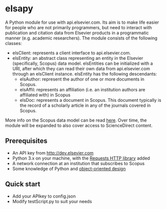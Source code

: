 # elsapy

A Python module for use with api.elsevier.com. Its aim is to make life easier for people who are not primarily programmers, but need to interact with publication and citation data from Elsevier products in a programmatic manner (e.g. academic researchers). The module consists of the following classes:

* elsClient: represents a client interface to api.elsevier.com.
* elsEntity: an abstract class representing an entity in the Elsevier (specifically, Scopus) data model. elsEntities can be initialized with a URI, after which they can read their own data from api.elsevier.com through an elsClient instance. elsEntity has the following descendants:
	* elsAuthor: represent the author of one or more documents in Scopus.
	* elsAffil: represents an affiliation (i.e. an institution authors are affiliated with) in Scopus
	* elsDoc: represents a document in Scopus. This document typically is the record of a scholarly article in any of the journals covered in Scopus.

More info on the Scopus data model can be read [here](https://dev.elsevier.com/tecdoc_ir_cris_vivo.html). Over time, the module will be expanded to also cover access to ScienceDirect content.

## Prerequisites
*   An API key from http://dev.elsevier.com
*   Python 3.x on your machine, with the [Requests HTTP library](http://docs.python-requests.org/) added
*   A network connection at an institution that subscribes to Scopus
*	Some knowledge of Python and [object-oriented design](https://en.wikipedia.org/wiki/Object-oriented_design)

## Quick start
*   Add your APIkey to config.json
*   Modify testScript.py to suit your needs